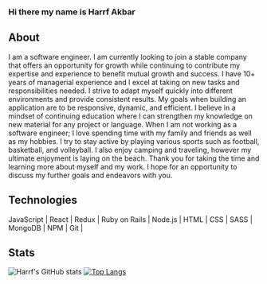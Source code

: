 ### Hi there my name is Harrf Akbar 

## About 

I am a software engineer. I am currently looking to join a stable company that offers an opportunity for growth while continuing to contribute my expertise and experience to benefit mutual growth and success. I have 10+ years of managerial experience and I excel at taking on new tasks and responsibilities needed. I strive to adapt myself quickly into different environments and provide consistent results. My goals when building an application are to be responsive, dynamic, and efficient. I believe in a mindset of continuing education where I can strengthen my knowledge on new material for any project or language. When I am not working as a software engineer; I love spending time with my family and friends as well as my hobbies. I try to stay active by playing various sports such as football, basketball, and volleyball. I also enjoy camping and traveling, however my ultimate enjoyment is laying on the beach. Thank you for taking the time and learning more about myself and my work. I hope for an opportunity to discuss my further goals and endeavors with you.

## Technologies

JavaScript | React | Redux | Ruby on Rails | Node.js | HTML | CSS | SASS | MongoDB | NPM | Git |

## Stats

![Harrf's GitHub stats](https://github-readme-stats.vercel.app/api?username=harrf815&show_icons=true&theme=radical)          [![Top Langs](https://github-readme-stats.vercel.app/api/top-langs/?username=harrf815)](https://github.com/harrf815/github-readme-stats)




